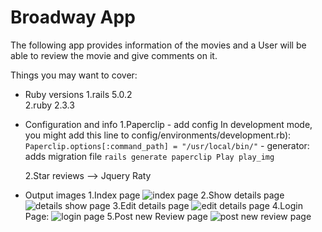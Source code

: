# Broadway App

 The following app provides information of the movies and a User will be able to review the movie and give comments on it.

Things you may want to cover:

* Ruby versions
  1.rails 5.0.2  
  2.ruby 2.3.3


* Configuration and info
   1.Paperclip
        - add config In development mode, you might add this line to config/environments/development.rb):
        ```Paperclip.options[:command_path] = "/usr/local/bin/"```
        - generator: adds migration file
        ```rails generate paperclip Play play_img```
        
   2.Star reviews -->  Jquery Raty     

* Output images
   1.Index page
    ![index page](https://cloud.githubusercontent.com/assets/19718351/25404909/32d407ba-2a1f-11e7-81cc-8f8bc2f92143.png)
   2.Show details page
    ![details show page](https://cloud.githubusercontent.com/assets/19718351/25404908/32d1b5fa-2a1f-11e7-996c-cd02ec630b10.png)
   3.Edit details page 
    ![edit details page](https://cloud.githubusercontent.com/assets/19718351/25404911/32d7b194-2a1f-11e7-8503-2d20045e60da.png)
   4.Login Page: 
    ![login page](https://cloud.githubusercontent.com/assets/19718351/25404912/32dd1de6-2a1f-11e7-8b31-16e5e5a8a9bf.png)
   5.Post new Review page
    ![post new review page](https://cloud.githubusercontent.com/assets/19718351/25404910/32d46d36-2a1f-11e7-873d-34eeba3b1246.png)

